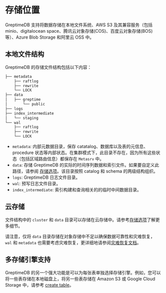 # 存储位置

GreptimeDB 支持将数据存储在本地文件系统、AWS S3 及其兼容服务（包括 minio、digitalocean space、腾讯云对象存储(COS)、百度云对象存储(BOS)等）、Azure Blob Storage 和阿里云 OSS 中。

## 本地文件结构

GreptimeDB 的存储文件结构包括以下内容：

```cmd
├── metadata
    ├── raftlog
    ├── rewrite
    └── LOCK
├── data
│   ├── greptime
│       └── public
├── logs
├── index_intermediate
│   └── staging
└── wal
    ├── raftlog
    ├── rewrite
    └── LOCK
```

- `metadata`: 内部元数据目录，保存 catatalog、数据库以及表的元信息、procedure 状态等内部状态。在集群模式下，此目录不存在，因为所有这些状态（包括区域路由信息）都保存在 `Metasrv` 中。
- `data`: 存储 GreptimeDB 的实际的时间序列数据和索引文件。如果要自定义此路径，请参阅 [存储选项](../operations/configuration.md#storage-options)。该目录按照 catalog 和 schema 的两级结构组织。
- `logs`: GreptimeDB 日志文件目录。
- `wal`:  预写日志文件目录。
- `index_intermediate`: 索引构建和查询相关的的临时中间数据目录。

## 云存储

文件结构中的 `cluster` 和 `data` 目录可以存储在云存储中。请参考[存储选项](../operations/configuration.md#存储选项)了解更多细节。

请注意，仅将 `data` 目录存储在对象存储中不足以确保数据可靠性和灾难恢复，`wal` 和 `metadata` 也需要考虑灾难恢复，更详细地请参阅[灾难恢复文档](/user-guide/operations/disaster-recovery/overview)。

## 多存储引擎支持

GreptimeDB 的另一个强大功能是可以为每张表单独选择存储引擎。例如，您可以将一些表存储在本地磁盘上，将另一些表存储在 Amazon S3 或 Google Cloud Storage 中，请参考 [create table](/reference/sql/create#create-table)。
